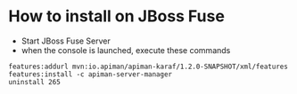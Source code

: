# How to install on JBoss Fuse

* Start JBoss Fuse Server
* when the console is launched, execute these commands

```
features:addurl mvn:io.apiman/apiman-karaf/1.2.0-SNAPSHOT/xml/features
features:install -c apiman-server-manager
uninstall 265
``` 